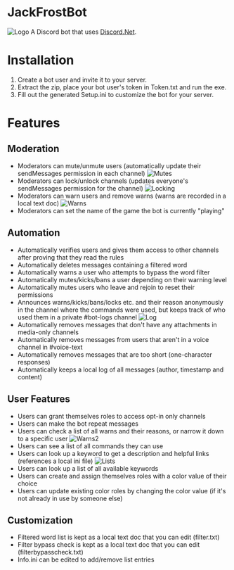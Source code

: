 # JackFrostBot
![Logo](https://i.imgur.com/revniHd.png)
A Discord bot that uses [Discord.Net](https://github.com/RogueException/Discord.Net).
# Installation
1. Create a bot user and invite it to your server.
2. Extract the zip, place your bot user's token in Token.txt and run the exe.
3. Fill out the generated Setup.ini to customize the bot for your server.

# Features
## Moderation
- Moderators can mute/unmute users (automatically update their sendMessages permission in each channel)
![Mutes](https://i.imgur.com/tDLt3Wx.gif)
- Moderators can lock/unlock channels (updates everyone's sendMessages permission for the channel)
![Locking](https://i.imgur.com/lofuILg.gif)
- Moderators can warn users and remove warns (warns are recorded in a local text doc)
![Warns](https://i.imgur.com/Y5pzpXP.gif)
- Moderators can set the name of the game the bot is currently "playing"
## Automation
- Automatically verifies users and gives them access to other channels after proving that they read the rules
- Automatically deletes messages containing a filtered word 
- Automatically warns a user who attempts to bypass the word filter
- Automatically mutes/kicks/bans a user depending on their warning level
- Automatically mutes users who leave and rejoin to reset their permissions
- Announces warns/kicks/bans/locks etc. and their reason anonymously in the channel where the commands were used,
  but keeps track of who used them in a private #bot-logs channel
  ![Log](https://i.imgur.com/oIvIdw1.png)
- Automatically removes messages that don't have any attachments in media-only channels
- Automatically removes messages from users that aren't in a voice channel in #voice-text
- Automatically removes messages that are too short (one-character responses)
- Automatically keeps a local log of all messages (author, timestamp and content)
## User Features
- Users can grant themselves roles to access opt-in only channels
- Users can make the bot repeat messages
- Users can check a list of all warns and their reasons, or narrow it down to a specific user
![Warns2](https://i.imgur.com/cWCV0JA.gif)
- Users can see a list of all commands they can use
- Users can look up a keyword to get a description and helpful links (references a local ini file)
![Lists](https://i.imgur.com/1VtBD4Z.gif)
- Users can look up a list of all available keywords
- Users can create and assign themselves roles with a color value of their choice
- Users can update existing color roles by changing the color value (if it's not already in use by someone else)
## Customization
 - Filtered word list is kept as a local text doc that you can edit (filter.txt)
 - Filter bypass check is kept as a local text doc that you can edit (filterbypasscheck.txt)
 - Info.ini can be edited to add/remove list entries

